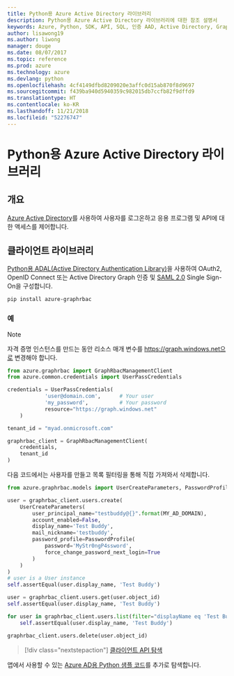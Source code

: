 ```yaml
---
title: Python용 Azure Active Directory 라이브러리
description: Python용 Azure Active Directory 라이브러리에 대한 참조 설명서
keywords: Azure, Python, SDK, API, SQL, 인증 AAD, Active Directory, Graph, OAuth 2.0
author: lisawong19
ms.author: liwong
manager: douge
ms.date: 08/07/2017
ms.topic: reference
ms.prod: azure
ms.technology: azure
ms.devlang: python
ms.openlocfilehash: 4cf4149dfbd8209020e3affc0d15ab870f8d9697
ms.sourcegitcommit: f439ba940d5940359c982015db7ccfb82f9dffd9
ms.translationtype: HT
ms.contentlocale: ko-KR
ms.lasthandoff: 11/21/2018
ms.locfileid: "52276747"
---
```

# <a name="azure-active-directory-libraries-for-python"></a>Python용 Azure Active Directory 라이브러리

## <a name="overview"></a>개요

[Azure Active Directory](/azure/active-directory/active-directory-whatis)를 사용하여 사용자를 로그온하고 응용 프로그램 및 API에 대한 액세스를 제어합니다.

## <a name="client-library"></a>클라이언트 라이브러리

[Python용 ADAL(Active Directory Authentication Library)](https://github.com/AzureAD/azure-activedirectory-library-for-python)을 사용하여 OAuth2, OpenID Connect 또는 Active Directory Graph 인증 및 [SAML 2.0](https://docs.microsoft.com/azure/active-directory/develop/active-directory-saml-protocol-reference) Single Sign-On을 구성합니다.

```bash
pip install azure-graphrbac
```

### <a name="example"></a>예
> [!NOTE]
> 자격 증명 인스턴스를 만드는 동안 리소스 매개 변수를 https://graph.windows.net으로 변경해야 합니다.

```python
from azure.graphrbac import GraphRbacManagementClient
from azure.common.credentials import UserPassCredentials

credentials = UserPassCredentials(
            'user@domain.com',      # Your user
            'my_password',          # Your password
            resource="https://graph.windows.net"
    )

tenant_id = "myad.onmicrosoft.com"

graphrbac_client = GraphRbacManagementClient(
    credentials,
    tenant_id
)
```
다음 코드에서는 사용자를 만들고 목록 필터링을 통해 직접 가져와서 삭제합니다.
```python
from azure.graphrbac.models import UserCreateParameters, PasswordProfile

user = graphrbac_client.users.create(
    UserCreateParameters(
        user_principal_name="testbuddy@{}".format(MY_AD_DOMAIN),
        account_enabled=False,
        display_name='Test Buddy',
        mail_nickname='testbuddy',
        password_profile=PasswordProfile(
            password='MyStr0ngP4ssword',
            force_change_password_next_login=True
        )
    )
)
# user is a User instance
self.assertEqual(user.display_name, 'Test Buddy')

user = graphrbac_client.users.get(user.object_id)
self.assertEqual(user.display_name, 'Test Buddy')

for user in graphrbac_client.users.list(filter="displayName eq 'Test Buddy'"):
    self.assertEqual(user.display_name, 'Test Buddy')

graphrbac_client.users.delete(user.object_id)
```

> [!div class="nextstepaction"]
> [클라이언트 API 탐색](/python/api/overview/azure/activedirectory/client)

앱에서 사용할 수 있는 [Azure AD용 Python 샘플 코드](https://azure.microsoft.com/en-us/resources/samples/?term=active+directory&platform=python)를 추가로 탐색합니다.

